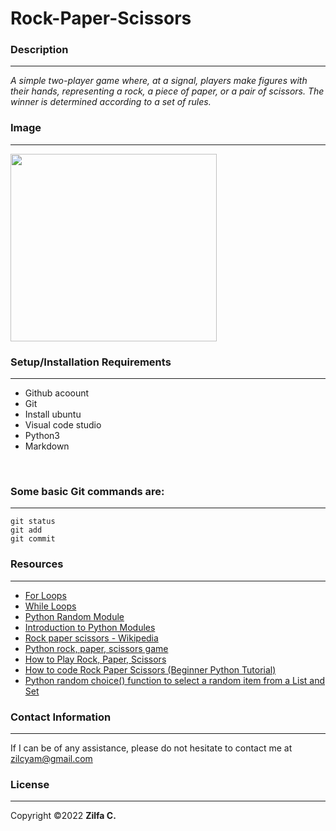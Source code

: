 # **Rock-Paper-Scissors**
### **Description**
---
 *A simple two-player game where, at a signal, players make figures with their hands, representing a rock, a piece of paper, or a pair of scissors. The winner is determined according to a set of rules.*


### **Image**
***

<img src="https://res.cloudinary.com/zilfa/image/upload/v1654106187/Rock_paper_scissors_ieakmo.png" width="330" height="300">


### **Setup/Installation Requirements**
---
- Github acoount 
- Git
- Install ubuntu
- Visual code studio
- Python3
- Markdown

<br>


### **Some basic Git commands are:**
---
```
git status
git add
git commit
```

### **Resources**
***
- [For Loops](https://www.youtube.com/watch?v=P9sIg93Boso&list=PLxuUHF3OiqfWAITD4gPUHZ1GcYRqmyF7P&index=19)
- [While Loops](https://www.youtube.com/watch?v=J8dkgM8Mck0&list=PLxuUHF3OiqfWAITD4gPUHZ1GcYRqmyF7P&index=20)
- [Python Random Module](https://www.w3schools.com/python/module_random.asp)
- [Introduction to Python Modules](https://www.youtube.com/watch?v=uoVUOTPL9Rw&list=PLxuUHF3OiqfWAITD4gPUHZ1GcYRqmyF7P&index=27)
- [Rock paper scissors - Wikipedia](https://en.wikipedia.org/wiki/Rock_paper_scissors)
- [Python rock, paper, scissors game](https://www.youtube.com/watch?v=GhPZHvhvlsk&t=165s)
- [How to Play Rock, Paper, Scissors](https://www.youtube.com/watch?v=ND4fd6yScBM)
- [How to code Rock Paper Scissors (Beginner Python Tutorial)](https://www.youtube.com/watch?v=xRlN8CFJwAM&t=145s)
- [Python random choice() function to select a random item from a List and Set](https://pynative.com/python-random-choice/)


### **Contact Information**
***
If I can be of any assistance, please do not hesitate to contact me at <zilcyam@gmail.com>

### **License**
---
Copyright &copy;2022 **Zilfa C.**
